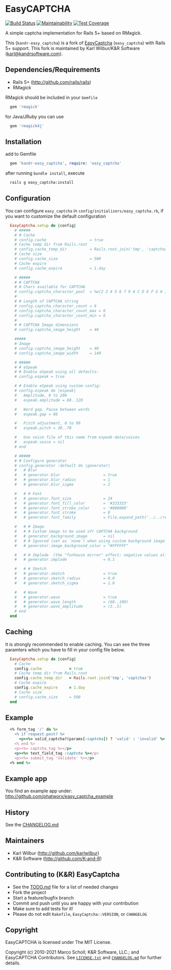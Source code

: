 # EasyCAPTCHA

[![Build Status](https://travis-ci.org/K-and-R/easy_captcha.svg?branch=master)](https://travis-ci.org/K-and-R/easy_captcha)
[![Maintainability](https://api.codeclimate.com/v1/badges/0505012081a472de86e2/maintainability)](https://codeclimate.com/github/K-and-R/easy_captcha/maintainability)
[![Test Coverage](https://api.codeclimate.com/v1/badges/0505012081a472de86e2/test_coverage)](https://codeclimate.com/github/K-and-R/easy_captcha/test_coverage)

A simple captcha implementation for Rails 5+ based on RMagick.

This (`kandr-easy_captcha`) is a fork of
[EasyCaptcha](https://github.com/phatworx/easy_captcha) (`easy_captcha`) with Rails 5+ support. This fork is
maintained by Karl Wilbur/K&R Software (karl@kandrsoftware.com).

## Dependencies/Requirements

* Rails 5+ (<http://github.com/rails/rails>)
* RMagick

RMagick should be included in your `Gemfile`

```ruby
  gem 'rmagick'
```

for Java/JRuby you can use

```ruby
  gem 'rmagick4j'
```

## Installation

add to Gemfile

```ruby
  gem 'kandr-easy_captcha', require: 'easy_captcha'
```

after running `bundle install`, execute

```bash
  rails g easy_captcha:install
```

## Configuration

You can configure `easy_captcha` in `config/initializers/easy_captcha.rb`, if
you want to customize the default configuration

```ruby
  EasyCaptcha.setup do |config|
    # #####
    # # Cache
    # config.cache                   = true
    # Cache temp dir from Rails.root
    # config.cache_temp_dir          = Rails.root.join('tmp', 'captchas')
    # Cache size
    # config.cache_size              = 500
    # Cache expire
    # config.cache_expire            = 1.day

    # #####
    # # CAPTCHA
    # # Chars available for CAPTCHA
    # config.captcha_character_pool  = %w(2 3 4 5 6 7 9 A C D E F G H J K L M N P Q R S T U X Y Z)
    #
    # # Length of CAPTCHA string
    # config.captcha_character_count = 6
    # config.captcha_character_count_max = 6
    # config.captcha_character_count_min = 6
    #
    # # CAPTCHA Image dimensions
    # config.captcha_image_height    = 40

    #####
    # Image
    # config.captcha_image_height    = 40
    # config.captcha_image_width     = 140

    # #####
    # # eSpeak
    # # Enable eSpeak using all defaults:
    # config.espeak = true

    # # Enable eSpeak using custom config:
    # config.espeak do |espeak|
    #   Amplitude, 0 to 200
    #   espeak.amplitude = 80..120

    #   Word gap. Pause between words
    #   espeak.gap = 80

    #   Pitch adjustment, 0 to 99
    #   espeak.pitch = 30..70

    #   Use voice file of this name from espeak-data/voices
    #   espeak.voice = nil
    # end

    # #####
    # # Configure generator
    # config.generator :default do |generator|
    #   # Blur
    #   # generator.blur                   = true
    #   # generator.blur_radius            = 1
    #   # generator.blur_sigma             = 2

    #   # # Font
    #   # generator.font_size              = 24
    #   # generator.font_fill_color        = '#333333'
    #   # generator.font_stroke_color      = '#000000'
    #   # generator.font_stroke            = 0
    #   # generator.font_family            = File.expand_path('../../resources/afont.ttf', __FILE__)

    #   # # Image
    #   # # Custom image to be used ofr CAPTCHA background
    #   # generator.background_image       = nil
    #   # # Ignored (set as `none`) when using custom background image
    #   # generator.image_background_color = "#FFFFFF"

    #   # # Implode  (the "funhouse mirror" effect; negative values allowed)
    #   # generator.implode                = 0.1

    #   # # Sketch
    #   # generator.sketch                 = true
    #   # generator.sketch_radius          = 0.0
    #   # generator.sketch_sigma           = 1.0

    #   # Wave
    #   # generator.wave                   = true
    #   # generator.wave_length            = (60..100)
    #   # generator.wave_amplitude         = (3..5)
    # end
  end
```

## Caching

It is strongly recommended to enable caching. You can see the three paramters which you have to fill in your config
file below.

```ruby
  EasyCaptcha.setup do |config|
    # Cache
    config.cache            = true
    # Cache temp dir from Rails.root
    config.cache_temp_dir   = Rails.root.join('tmp', 'captchas')
    # Cache expire
    config.cache_expire     = 1.day
    # Cache size
    # config.cache_size     = 500
  end
```

## Example

```ruby
  <% form_tag '/' do %>
    <% if request.post? %>
      <p><%= valid_captcha?(params[:captcha]) ? 'valid' : 'invalid' %> captcha</p>
    <% end %>
    <p><%= captcha_tag %></p>
    <p><%= text_field_tag :captcha %></p>
    <p><%= submit_tag 'Validate' %></p>
  <% end %>
```

## Example app

You find an example app under: <http://github.com/phatworx/easy_captcha_example>

## History

See the [CHANGELOG.md](./CHANGELOG.md)

## Maintainers

* Karl Wilbur (<http://github.com/karlwilbur>)
* K&R Software (<http://github.com/K-and-R>)

## Contributing to (K&R) EasyCaptcha

* See the [TODO.md](./TODO.md) file for a list of needed changes
* Fork the project
* Start a feature/bugfix branch
* Commit and push until you are happy with your contribution
* Make sure to add tests for it!
* Please do not edit `Rakefile`, `EasyCaptcha::VERSION`, or `CHANGELOG`

## Copyright

EasyCAPTCHA is licensed under The MIT License.

Copyright (c) 2010-2021 Marco Scholl; K&R Software, LLC.; and EasyCAPTCHA Contributors.
See [`LICENSE.txt`](./LICENSE.txt) and [`CHANGELOG.md`](./CHANGELOG.md) for further details.
